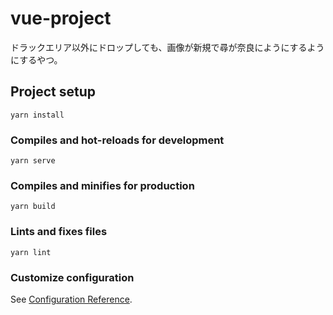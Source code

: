 # vue-project

ドラックエリア以外にドロップしても、画像が新規で尋が奈良にようにするようにするやつ。  

## Project setup
```
yarn install
```

### Compiles and hot-reloads for development
```
yarn serve
```

### Compiles and minifies for production
```
yarn build
```

### Lints and fixes files
```
yarn lint
```

### Customize configuration
See [Configuration Reference](https://cli.vuejs.org/config/).
